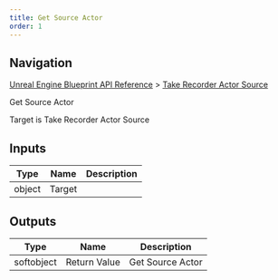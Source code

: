 ```yaml
---
title: Get Source Actor
order: 1
---
```

## Navigation

[Unreal Engine Blueprint API Reference](https://dev.epicgames.com/documentation/en-us/unreal-engine/BlueprintAPI) > [Take Recorder Actor Source](https://dev.epicgames.com/documentation/en-us/unreal-engine/BlueprintAPI/TakeRecorderActorSource)

Get Source Actor

Target is Take Recorder Actor Source

## Inputs

| Type | Name | Description |
| --- | --- | --- |
| object | Target |  |

## Outputs

| Type | Name | Description |
| --- | --- | --- |
| softobject | Return Value | Get Source Actor |
